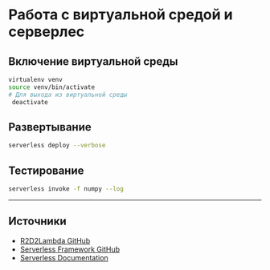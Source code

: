 # Работа с виртуальной средой и серверлес

## Включение виртуальной среды

```bash
virtualenv venv
source venv/bin/activate
# Для выхода из виртуальной среды
 deactivate
```

## Развертывание

```bash
serverless deploy --verbose
```

## Тестирование

```bash
serverless invoke -f numpy --log
```

---

## Источники

- [R2D2Lambda GitHub](https://github.com/viktor-makarov/R2D2Lambda/edit/master/README.md)
- [Serverless Framework GitHub](https://github.com/serverless/serverless)
- [Serverless Documentation](https://www.serverless.com/framework/docs)
